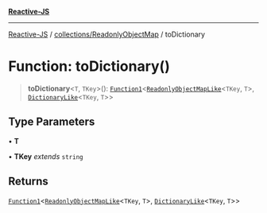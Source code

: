 [**Reactive-JS**](../../../README.md)

***

[Reactive-JS](../../../README.md) / [collections/ReadonlyObjectMap](../README.md) / toDictionary

# Function: toDictionary()

> **toDictionary**\<`T`, `TKey`\>(): [`Function1`](../../../functions/type-aliases/Function1.md)\<[`ReadonlyObjectMapLike`](../../type-aliases/ReadonlyObjectMapLike.md)\<`TKey`, `T`\>, [`DictionaryLike`](../../interfaces/DictionaryLike.md)\<`TKey`, `T`\>\>

## Type Parameters

• **T**

• **TKey** *extends* `string`

## Returns

[`Function1`](../../../functions/type-aliases/Function1.md)\<[`ReadonlyObjectMapLike`](../../type-aliases/ReadonlyObjectMapLike.md)\<`TKey`, `T`\>, [`DictionaryLike`](../../interfaces/DictionaryLike.md)\<`TKey`, `T`\>\>
